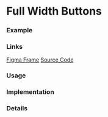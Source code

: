 # Full Width Buttons
### Example

### Links
[Figma Frame]()
[Source Code]()

### Usage

### Implementation

### Details